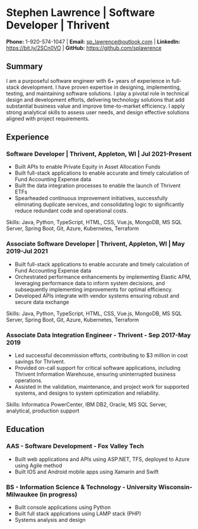 # Stephen Lawrence | Software Developer | Thrivent
**Phone:** 1-920-574-1047 | **Email:** <sp_lawrence@outlook.com> | **LinkedIn:** <https://bit.ly/2SCn0VO> | **GitHub:** <https://github.com/splawrence>

## Summary
I am a purposeful software engineer with 6+ years of experience in full-stack development. I have proven expertise in designing, implementing, testing, and maintaining software solutions. I play a pivotal role in technical design and development efforts, delivering technology solutions that add substantial business value and improve time-to-market efficiency. I apply strong analytical skills to assess user needs, and design effective solutions aligned with project requirements.

## Experience
### Software Developer | Thrivent, Appleton, WI | Jul 2021-Present

- Built APIs to enable Private Equity in Asset Allocation Funds
- Built full-stack applications to enable accurate and timely calculation of Fund Accounting Expense data
- Built the data integration processes to enable the launch of Thrivent ETFs
- Spearheaded continuous improvement initiatives, successfully eliminating duplicate services, and consolidating logic to significantly reduce redundant code and operational costs.
  
Skills:
Java, Python, TypeScript, HTML, CSS, Vue.js, MongoDB, MS SQL Server, Spring Boot, Git, Azure, Kubernetes, Terraform

### Associate Software Developer | Thrivent, Appleton, WI | May 2019-Jul 2021

- Built full-stack applications to enable accurate and timely calculation of Fund Accounting Expense data
- Orchestrated performance enhancements by implementing Elastic APM, leveraging performance data to inform system decisions, and subsequently implementing improvements for optimal efficiency.
- Developed APIs integrate with vendor systems ensuring robust and secure data exchange
  
Skills:
Java, Python, TypeScript, HTML, CSS, Vue.js, MongoDB, MS SQL Server, Spring Boot, Git, Azure, Kubernetes, Terraform

### Associate Data Integration Engineer - Thrivent - Sep 2017-May 2019

- Led successful decommission efforts, contributing to $3 million in cost savings for Thrivent.
- Provided on-call support for critical software applications, including Thrivent Information Warehouse, ensuring uninterrupted business operations.
- Assisted in the validation, maintenance, and project work for supported systems, and designs to system optimization and reliability.

Skills: 
Informatica PowerCenter, IBM DB2, Oracle, MS SQL Server, analytical, production support

## Education
### AAS - Software Development - Fox Valley Tech
- Built web applications and APIs using ASP.NET, TFS, deployed to Azure using Agile method
- Built IOS and Android mobile apps using Xamarin and Swift
### BS - Information Science & Technology - University Wisconsin-Milwaukee (in progress)
- Built console applications using Python
- Built full stack applications using LAMP stack (PHP)
- Systems analysis and design
